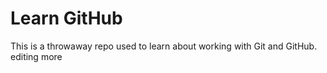 # Learn GitHub

This is a throwaway repo used to learn about working with Git and GitHub.
editing more
